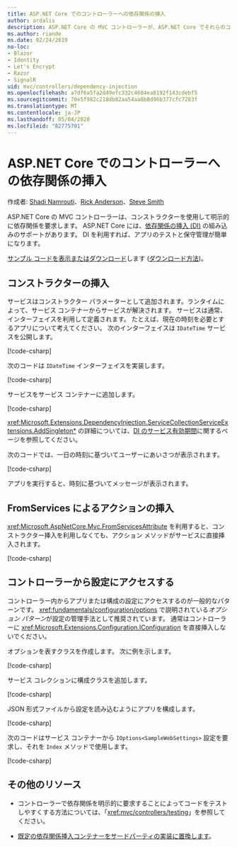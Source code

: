 ```yaml
---
title: ASP.NET Core でのコントローラーへの依存関係の挿入
author: ardalis
description: ASP.NET Core の MVC コントローラーが、ASP.NET Core でそれらのコンストラクターと依存関係の挿入を使用して、明示的にそれらの依存関係を要求する方法について説明します。
ms.author: riande
ms.date: 02/24/2019
no-loc:
- Blazor
- Identity
- Let's Encrypt
- Razor
- SignalR
uid: mvc/controllers/dependency-injection
ms.openlocfilehash: a7df6a5fa2d49efc332c4684ea8192f143cdebf5
ms.sourcegitcommit: 70e5f982c218db82aa54aa8b8d96b377cfc7283f
ms.translationtype: MT
ms.contentlocale: ja-JP
ms.lasthandoff: 05/04/2020
ms.locfileid: "82775701"
---
```

# <a name="dependency-injection-into-controllers-in-aspnet-core"></a>ASP.NET Core でのコントローラーへの依存関係の挿入

<a name="dependency-injection-controllers"></a>

作成者: [Shadi Namrouti](https://github.com/shadinamrouti)、[Rick Anderson](https://twitter.com/RickAndMSFT)、[Steve Smith](https://github.com/ardalis)

ASP.NET Core の MVC コントローラーは、コンストラクターを使用して明示的に依存関係を要求します。 ASP.NET Core には、[依存関係の挿入 (DI)](xref:fundamentals/dependency-injection) の組み込みのサポートがあります。 DI を利用すれば、アプリのテストと保守管理が簡単になります。

[サンプル コードを表示またはダウンロード](https://github.com/dotnet/AspNetCore.Docs/tree/master/aspnetcore/mvc/controllers/dependency-injection/sample)します ([ダウンロード方法](xref:index#how-to-download-a-sample))。

## <a name="constructor-injection"></a>コンストラクターの挿入

サービスはコンストラクター パラメーターとして追加されます。ランタイムによって、サービス コンテナーからサービスが解決されます。 サービスは通常、インターフェイスを利用して定義されます。 たとえば、現在の時刻を必要とするアプリについて考えてください。 次のインターフェイスは `IDateTime` サービスを公開します。

[!code-csharp[](dependency-injection/sample/ControllerDI/Interfaces/IDateTime.cs?name=snippet)]

次のコードは `IDateTime` インターフェイスを実装します。

[!code-csharp[](dependency-injection/sample/ControllerDI/Services/SystemDateTime.cs?name=snippet)]

サービスをサービス コンテナーに追加します。

[!code-csharp[](dependency-injection/sample/ControllerDI/Startup1.cs?name=snippet&highlight=3)]

<xref:Microsoft.Extensions.DependencyInjection.ServiceCollectionServiceExtensions.AddSingleton*> の詳細については、[DI のサービス有効期間](xref:fundamentals/dependency-injection#service-lifetimes)に関するページを参照してください。

次のコードでは、一日の時刻に基づいてユーザーにあいさつが表示されます。

[!code-csharp[](dependency-injection/sample/ControllerDI/Controllers/HomeController.cs?name=snippet)]

アプリを実行すると、時刻に基づいてメッセージが表示されます。

## <a name="action-injection-with-fromservices"></a>FromServices によるアクションの挿入

<xref:Microsoft.AspNetCore.Mvc.FromServicesAttribute> を利用すると、コンストラクター挿入を利用しなくても、アクション メソッドがサービスに直接挿入されます。

[!code-csharp[](dependency-injection/sample/ControllerDI/Controllers/HomeController.cs?name=snippet2)]

## <a name="access-settings-from-a-controller"></a>コントローラーから設定にアクセスする

コントローラー内からアプリまたは構成の設定にアクセスするのが一般的なパターンです。 <xref:fundamentals/configuration/options> で説明されている*オプション パターン*が設定の管理手法として推奨されています。 通常はコントローラーに <xref:Microsoft.Extensions.Configuration.IConfiguration> を直接挿入しないでください。

オプションを表すクラスを作成します。 次に例を示します。

[!code-csharp[](dependency-injection/sample/ControllerDI/Models/SampleWebSettings.cs?name=snippet)]

サービス コレクションに構成クラスを追加します。

[!code-csharp[](dependency-injection/sample/ControllerDI/Startup.cs?highlight=4&name=snippet1)]

JSON 形式ファイルから設定を読み込むようにアプリを構成します。

[!code-csharp[](dependency-injection/sample/ControllerDI/Program.cs?name=snippet&range=10-15)]

次のコードはサービス コンテナーから `IOptions<SampleWebSettings>` 設定を要求し、それを `Index` メソッドで使用します。

[!code-csharp[](dependency-injection/sample/ControllerDI/Controllers/SettingsController.cs?name=snippet)]

## <a name="additional-resources"></a>その他のリソース

* コントローラーで依存関係を明示的に要求することによってコードをテストしやすくする方法については、「<xref:mvc/controllers/testing>」を参照してください。

* [既定の依存関係挿入コンテナーをサードパーティの実装に置換します](xref:fundamentals/dependency-injection#default-service-container-replacement)。
